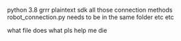 python 3.8 grrr
plaintext sdk
all those connection methods
robot_connection.py needs to be in the same folder etc etc

what file does what pls help me die
